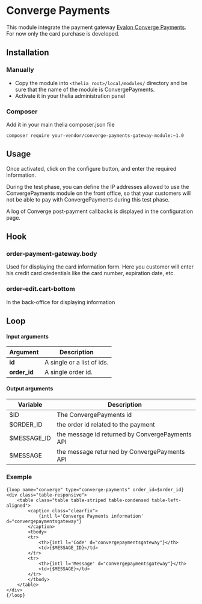 # Converge Payments

This module integrate the payment gateway [Evalon Converge Payments](https://www.elavon.com/). For now only the card purchase is developed.

## Installation

### Manually

* Copy the module into ```<thelia_root>/local/modules/``` directory and be sure that the name of the module is ConvergePayments.
* Activate it in your thelia administration panel

### Composer

Add it in your main thelia composer.json file

```
composer require your-vendor/converge-payments-gateway-module:~1.0
```

## Usage

Once activated, click on the configure button, and enter the required information.

During the test phase, you can define the IP addresses allowed to use the ConvergePayments module on the front office, so that your customers will not be able to pay with ConvergePayments during this test phase.

A log of Converge post-payment callbacks is displayed in the configuration page.

## Hook

### order-payment-gateway.body

Used for displaying the card information form. Here you customer will enter his credit card credentials like the card number, expiration date, etc.

### order-edit.cart-bottom

In the back-office for displaying information

## Loop

#### Input arguments

|Argument |Description |
|---      |--- |
|**id**   | A single or a list of ids. |
|**order_id** | A single order id. |

#### Output arguments

|Variable       |Description |
|---            |--- |
|$ID            | The ConvergePayments id |
|$ORDER_ID      | the order id related to the payment |
|$MESSAGE_ID    | the message id returned by ConvergePayments API |
|$MESSAGE       | the message returned by ConvergePayments API |

### Exemple

    {loop name="converge" type="converge-payments" order_id=$order_id}
    <div class="table-responsive">
        <table class="table table-striped table-condensed table-left-aligned">
            <caption class="clearfix">
                {intl l='Converge Payments information' d="convergepaymentsgateway"}
            </caption>
            <tbody>
            <tr>
                <th>{intl l='Code' d="convergepaymentsgateway"}</th>
                <td>{$MESSAGE_ID}</td>
            </tr>
            <tr>
                <th>{intl l='Message' d="convergepaymentsgateway"}</th>
                <td>{$MESSAGE}</td>
            </tr>
            </tbody>
        </table>
    </div>
    {/loop}


